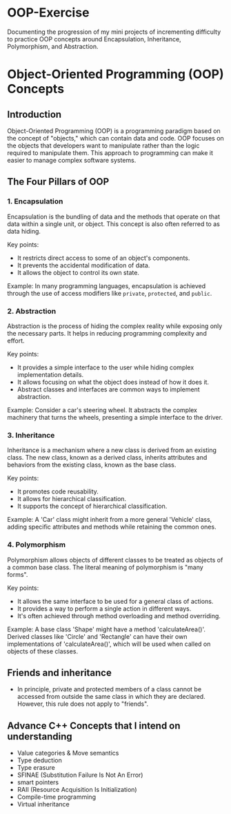 # OOP-Exercise
Documenting the progression of my mini projects of incrementing difficulty to practice OOP concepts around Encapsulation, Inheritance, Polymorphism, and Abstraction.
# Object-Oriented Programming (OOP) Concepts

## Introduction

Object-Oriented Programming (OOP) is a programming paradigm based on the concept of "objects," which can contain data and code. OOP focuses on the objects that developers want to manipulate rather than the logic required to manipulate them. This approach to programming can make it easier to manage complex software systems.

## The Four Pillars of OOP

### 1. Encapsulation

Encapsulation is the bundling of data and the methods that operate on that data within a single unit, or object. This concept is also often referred to as data hiding.

Key points:
- It restricts direct access to some of an object's components.
- It prevents the accidental modification of data.
- It allows the object to control its own state.

Example:
In many programming languages, encapsulation is achieved through the use of access modifiers like `private`, `protected`, and `public`.

### 2. Abstraction

Abstraction is the process of hiding the complex reality while exposing only the necessary parts. It helps in reducing programming complexity and effort.

Key points:
- It provides a simple interface to the user while hiding complex implementation details.
- It allows focusing on what the object does instead of how it does it.
- Abstract classes and interfaces are common ways to implement abstraction.

Example:
Consider a car's steering wheel. It abstracts the complex machinery that turns the wheels, presenting a simple interface to the driver.

### 3. Inheritance

Inheritance is a mechanism where a new class is derived from an existing class. The new class, known as a derived class, inherits attributes and behaviors from the existing class, known as the base class.

Key points:
- It promotes code reusability.
- It allows for hierarchical classification.
- It supports the concept of hierarchical classification.

Example:
A 'Car' class might inherit from a more general 'Vehicle' class, adding specific attributes and methods while retaining the common ones.

### 4. Polymorphism

Polymorphism allows objects of different classes to be treated as objects of a common base class. The literal meaning of polymorphism is "many forms".

Key points:
- It allows the same interface to be used for a general class of actions.
- It provides a way to perform a single action in different ways.
- It's often achieved through method overloading and method overriding.

Example:
A base class 'Shape' might have a method 'calculateArea()'. Derived classes like 'Circle' and 'Rectangle' can have their own implementations of 'calculateArea()', which will be used when called on objects of these classes.


## Friends and inheritance 
- In principle, private and protected members of a class cannot be accessed from outside the same class in which they are declared. However, this rule does not apply to "friends".

## Advance C++ Concepts that I intend on understanding
- Value categories & Move semantics
- Type deduction
- Type erasure 
- SFINAE (Substitution Failure Is Not An Error)
- smart pointers
- RAII (Resource Acquisition Is Initialization)
- Compile-time programming 
- Virtual inheritance 